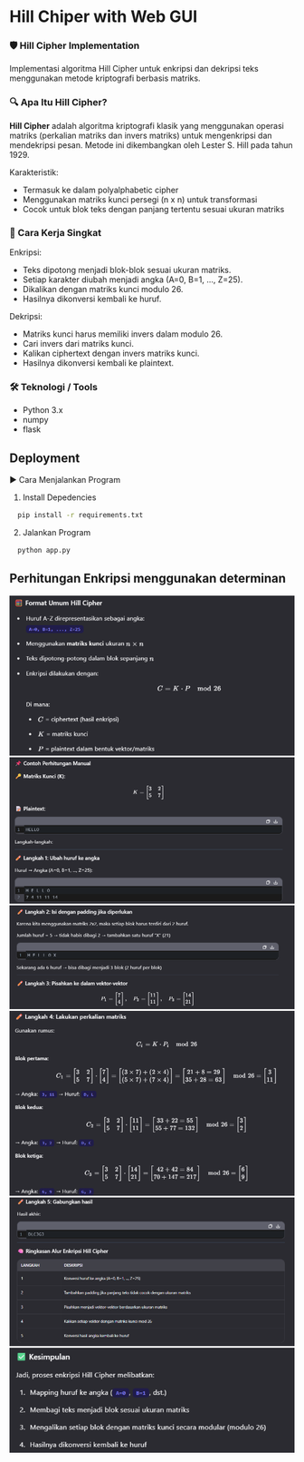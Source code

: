 
# Hill Chiper with Web GUI

### 🛡️ Hill Cipher Implementation

Implementasi algoritma Hill Cipher untuk enkripsi dan dekripsi teks menggunakan metode kriptografi berbasis matriks.

### 🔍 Apa Itu Hill Cipher?

**Hill Cipher** adalah algoritma kriptografi klasik yang menggunakan operasi matriks (perkalian matriks dan invers matriks) untuk mengenkripsi dan mendekripsi pesan. Metode ini dikembangkan oleh Lester S. Hill pada tahun 1929.

Karakteristik:  
- Termasuk ke dalam polyalphabetic cipher  
- Menggunakan matriks kunci persegi (n x n) untuk transformasi  
- Cocok untuk blok teks dengan panjang tertentu sesuai ukuran matriks

### 🧠 Cara Kerja Singkat
Enkripsi:  
- Teks dipotong menjadi blok-blok sesuai ukuran matriks.  
- Setiap karakter diubah menjadi angka (A=0, B=1, ..., Z=25).  
- Dikalikan dengan matriks kunci modulo 26.  
- Hasilnya dikonversi kembali ke huruf.

Dekripsi:    
- Matriks kunci harus memiliki invers dalam modulo 26.  
- Cari invers dari matriks kunci.  
- Kalikan ciphertext dengan invers matriks kunci.  
- Hasilnya dikonversi kembali ke plaintext.

### 🛠️ Teknologi / Tools
- Python 3.x  
- numpy  
- flask

## Deployment

▶️ Cara Menjalankan Program

1. Install Depedencies
```bash
  pip install -r requirements.txt
```
2. Jalankan Program
```bash
  python app.py
```

## Perhitungan Enkripsi menggunakan determinan

![App Screenshot](/images/SS1.png)  
![App Screenshot](/images/SS2.png)
![App Screenshot](/images/SS3.png)
![App Screenshot](/images/SS4.png)
![App Screenshot](/images/SS5.png)
![App Screenshot](/images/SS6.png)